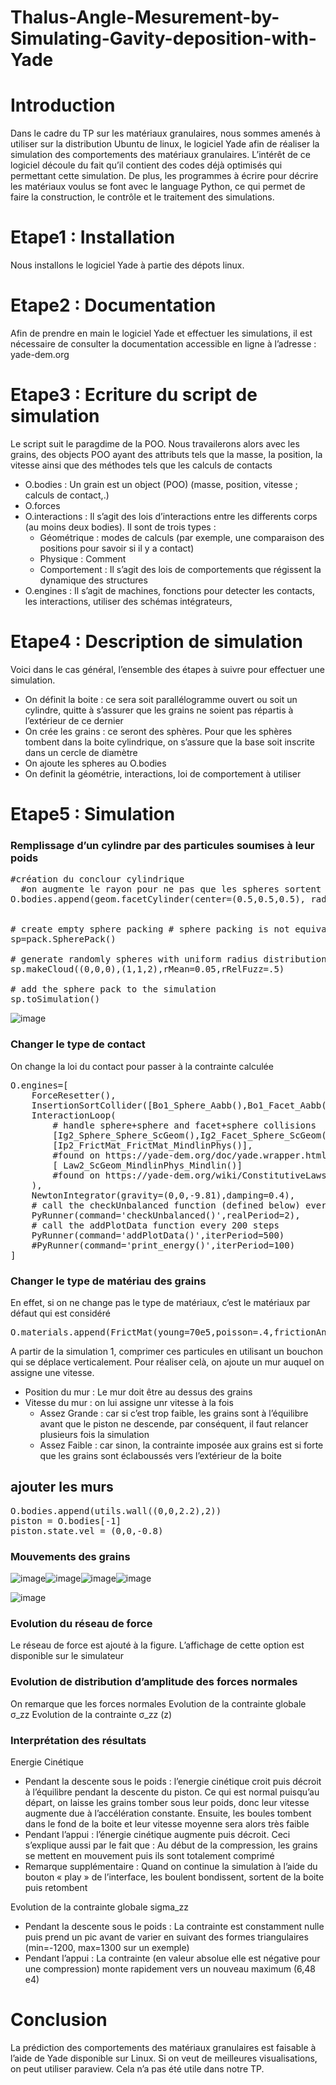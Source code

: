# Thalus-Angle-Mesurement-by-Simulating-Gavity-deposition-with-Yade

# Introduction
Dans le cadre du TP sur les matériaux granulaires, nous sommes amenés à utiliser sur la distribution Ubuntu de linux, le logiciel Yade afin de réaliser la simulation des comportements des matériaux granulaires. L’intérêt de ce logiciel découle du fait qu’il contient des codes déjà optimisés qui permettant cette simulation. De plus, les programmes à écrire pour décrire les matériaux voulus se font avec le language Python, ce qui permet de faire la construction, le contrôle et le traitement des simulations.

# Etape1 : Installation
Nous installons le logiciel Yade à partie des dépots linux. 

# Etape2 : Documentation
Afin de prendre en main le logiciel Yade et effectuer les simulations, il est nécessaire de consulter la documentation accessible en ligne à l’adresse : yade-dem.org

# Etape3 : Ecriture du script de simulation
Le script suit le paragdime de la POO. Nous travailerons alors avec les grains, des objects POO ayant des attributs tels que la masse, la position, la vitesse ainsi que des méthodes tels que les calculs de contacts
- O.bodies : Un grain est un object (POO) (masse, position, vitesse ; calculs de contact,.)
- O.forces
- O.interactions : Il s’agit des lois d’interactions entre les differents corps (au moins deux bodies). Il sont de trois types : 
  - Géométrique : modes de calculs (par exemple, une comparaison des positions pour savoir si il y a contact)
  - Physique : Comment 
  - Comportement : Il s’agit des lois de comportements que régissent la dynamique des structures 
- O.engines : Il s’agit de machines, fonctions pour detecter les contacts, les interactions, utiliser des schémas intégrateurs,
 

# Etape4 : Description de simulation
Voici dans le cas général, l’ensemble des étapes à suivre pour effectuer une simulation.
- On définit la boite : ce sera soit parallélogramme ouvert ou soit un cylindre, quitte à s’assurer que les grains ne soient pas répartis à l’extérieur de ce dernier 
- On crée les grains : ce seront des sphères. Pour que les sphères tombent dans la boite cylindrique, on s’assure que la base soit inscrite dans un cercle de diamètre
- On ajoute les spheres au O.bodies
- On definit la géométrie, interactions, loi de comportement à utiliser

# Etape5 : Simulation
### Remplissage d’un cylindre par des particules soumises à leur poids
<pre>
#création du conclour cylindrique
  #on augmente le rayon pour ne pas que les spheres sortent #on augmente le nb de segments pour etre proche du cercle
O.bodies.append(geom.facetCylinder(center=(0.5,0.5,0.5), radius=(0.5)*math.sqrt(2), height=2, orientation=Quaternion((1, 0, 0), 0), segmentsNumber=30, wallMask=6))


# create empty sphere packing # sphere packing is not equivalent to particles in simulation, it contains only the pure geometry
sp=pack.SpherePack()

# generate randomly spheres with uniform radius distribution
sp.makeCloud((0,0,0),(1,1,2),rMean=0.05,rRelFuzz=.5)

# add the sphere pack to the simulation
sp.toSimulation()
</pre>
![image](https://user-images.githubusercontent.com/69398651/135937871-2292c59c-51eb-4012-afaf-bbc6115b4578.png)

### Changer le type de contact
On change la loi du contact pour passer à la contrainte calculée  
<pre>
O.engines=[
	ForceResetter(),
	InsertionSortCollider([Bo1_Sphere_Aabb(),Bo1_Facet_Aabb(),Bo1_Wall_Aabb()]),
	InteractionLoop(
		# handle sphere+sphere and facet+sphere collisions
		[Ig2_Sphere_Sphere_ScGeom(),Ig2_Facet_Sphere_ScGeom(),Ig2_Wall_Sphere_ScGeom()],
		[Ip2_FrictMat_FrictMat_MindlinPhys()],
		#found on https://yade-dem.org/doc/yade.wrapper.html
		[ Law2_ScGeom_MindlinPhys_Mindlin()] 
		#found on https://yade-dem.org/wiki/ConstitutiveLaws
	),
	NewtonIntegrator(gravity=(0,0,-9.81),damping=0.4),
	# call the checkUnbalanced function (defined below) every 2 seconds
	PyRunner(command='checkUnbalanced()',realPeriod=2),
	# call the addPlotData function every 200 steps
	PyRunner(command='addPlotData()',iterPeriod=500)
	#PyRunner(command='print_energy()',iterPeriod=100)
]
</pre>

### Changer le type de matériau des grains
En effet, si on ne change pas le type de matériaux, c’est le matériaux par défaut qui est considéré
<pre>O.materials.append(FrictMat(young=70e5,poisson=.4,frictionAngle=.4,label="verre"))</pre>


A partir de la simulation 1, comprimer ces particules en utilisant un bouchon qui se déplace verticalement.
Pour réaliser celà, on ajoute un mur auquel on assigne une vitesse. 
- Position du mur : Le mur doit être au dessus des grains
- Vitesse du mur : on lui assigne unr vitesse à la fois
  - Assez Grande : car si c’est trop faible, les grains sont à l’équilibre avant que le piston ne descende, par conséquent, il faut relancer plusieurs fois la simulation 
  - Assez Faible : car sinon, la contrainte imposée aux grains est si forte que les grains sont éclaboussés vers l’extérieur de la boite

## ajouter les murs
<pre>
O.bodies.append(utils.wall((0,0,2.2),2))
piston = O.bodies[-1]
piston.state.vel = (0,0,-0.8)
</pre>




### Mouvements des grains
![image](https://user-images.githubusercontent.com/69398651/135937776-5a01d281-f071-43ba-a60c-52ab0848b97e.png)![image](https://user-images.githubusercontent.com/69398651/135937801-d5d7594c-8401-4ae3-a2ae-952647816cf3.png)![image](https://user-images.githubusercontent.com/69398651/135937989-651990c2-091a-4747-bae3-2ab19495d151.png)![image](https://user-images.githubusercontent.com/69398651/135937998-4b534469-3c21-4fa6-8a7a-f7bed0ad48be.png)

![image](https://user-images.githubusercontent.com/69398651/135937829-934b7344-5f18-4bd2-83fc-e7b970468f60.png)



  
### Evolution du réseau de force
Le réseau de force est ajouté à la figure. L’affichage de cette option est disponible sur le simulateur

### Evolution de distribution d’amplitude des forces normales
On remarque que les forces normales 
	Evolution de la contrainte globale σ_zz
	Evolution de la contrainte σ_zz (z)

### Interprétation des résultats
Energie Cinétique
- Pendant la descente sous le poids : l’energie cinétique croit puis décroit à l’équilibre pendant la descente du piston. Ce qui est normal puisqu’au départ, on laisse les grains tomber sous leur poids, donc leur vitesse augmente due à l’accélération constante. Ensuite, les boules tombent dans le fond de la boite et leur vitesse moyenne sera alors très faible
- Pendant l’appui : l’énergie cinétique augmente puis décroit. Ceci s’explique aussi par le fait que : Au début de la compression, les grains se mettent en mouvement puis ils sont totalement comprimé
- Remarque supplémentaire : Quand on continue la simulation à l’aide du bouton « play » de l’interface, les boulent bondissent, sortent de la boite puis retombent

Evolution de la contrainte globale sigma_zz
- Pendant la descente sous le poids : La contrainte est constamment nulle puis prend un pic avant de varier en suivant des formes triangulaires (min=-1200, max=1300 sur un exemple)
- Pendant l’appui : La contrainte (en valeur absolue elle est négative pour une compression) monte rapidement vers un nouveau maximum (6,48 e4)

# Conclusion
La prédiction des comportements des matériaux granulaires est faisable à l’aide de Yade disponible sur Linux. Si on veut de meilleures visualisations, on peut utiliser paraview. Cela n’a pas été utile dans notre TP.


